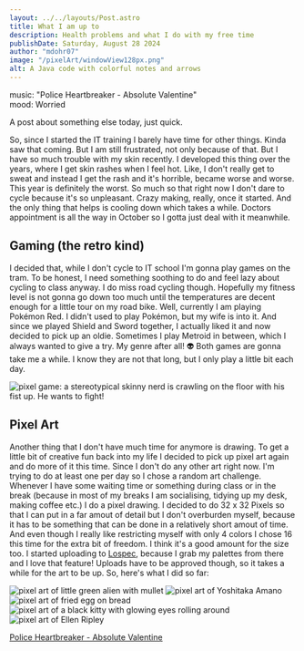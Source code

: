 ```yaml
---
layout: ../../layouts/Post.astro
title: What I am up to
description: Health problems and what I do with my free time
publishDate: Saturday, August 28 2024
author: "mdohr07"
image: "/pixelArt/windowView128px.png"
alt: A Java code with colorful notes and arrows
---
```

music: "Police Heartbreaker - Absolute Valentine"<br>
mood: Worried

A post about something else today, just quick. 

So, since I started the IT training I barely have time for other things. Kinda saw that coming. But I am still frustrated, not only because of that. But I have so much trouble with my skin recently. I developed this thing over the years, where I get skin rashes when I feel hot. Like, I don't really get to sweat and instead I get the rash and it's horrible, became worse and worse. This year is definitely the worst. So much so that right now I don't dare to cycle because it's so unpleasant. Crazy making, really, once it started. And the only thing that helps is cooling down which takes a while. Doctors appointment is all the way in October so I gotta just deal with it meanwhile. 

## Gaming (the retro kind)
I decided that, while I don't cycle to IT school I'm gonna play games on the tram. To be honest, I need something soothing to do and feel lazy about cycling to class anyway. I do miss road cycling though. Hopefully my fitness level is not gonna go down too much until the temperatures are decent enough for a little tour on my road bike. Well, currently I am playing Pokémon Red. I didn't used to play Pokémon, but my wife is into it. And since we played Shield and Sword together, I actually liked it and now decided to pick up an oldie. Sometimes I play Metroid in between, which I always wanted to give a try. My genre after all! 👽 Both games are gonna take me a while. I know they are not that long, but I only play a little bit each day.

<img src="/blogimg/2024-08/pokemonRedNerd.bmp" alt="pixel game: a stereotypical skinny nerd is crawling on the floor with his fist up. He wants to fight!">

## Pixel Art 
Another thing that I don't have much time for anymore is drawing. To get a little bit of creative fun back into my life I decided to pick up pixel art again and do more of it this time. Since I don't do any other art right now. I'm trying to do at least one per day so I chose a random art challenge. Whenever I have some waiting time or something during class or in the break (because in most of my breaks I am socialising, tidying up my desk, making coffee etc.) I do a pixel drawing. 
I decided to do 32 x 32 Pixels so that I can put in a far amout of detail but I don't overburden myself, because it has to be something that can be done in a relatively short amout of time. And even though I really like restricting myself with only 4 colors I chose 16 this time for the extra bit of freedom. I think it's a good amount for the size too. I started uploading to <a href="https://lospec.com/mdohr07" target="_blank">Lospec</a>, because I grab my palettes from there and I love that feature! Uploads have to be approved though, so it takes a while for the art to be up. So, here's what I did so far:


<img src="/pixelArt/waving128px.png" alt="pixel art of little green alien with mullet">
<img src="/pixelArt/amanoYoshitaka128px.png" alt="pixel art of Yoshitaka Amano"> 
<img src="/pixelArt/eggOnBread128px.png" alt="pixel art of fried egg on bread"> 
<img src="/pixelArt/kitty128px.png" alt="pixel art of a black kitty with glowing eyes rolling around"> 
<img src="/pixelArt/ripley128px.png" alt="pixel art of Ellen Ripley"> 

<a href="https://youtu.be/iwmBkBcsDCg?si=Ko2Rb2s0G4TB6-qv" target="_blank">Police Heartbreaker - Absolute Valentine</a>